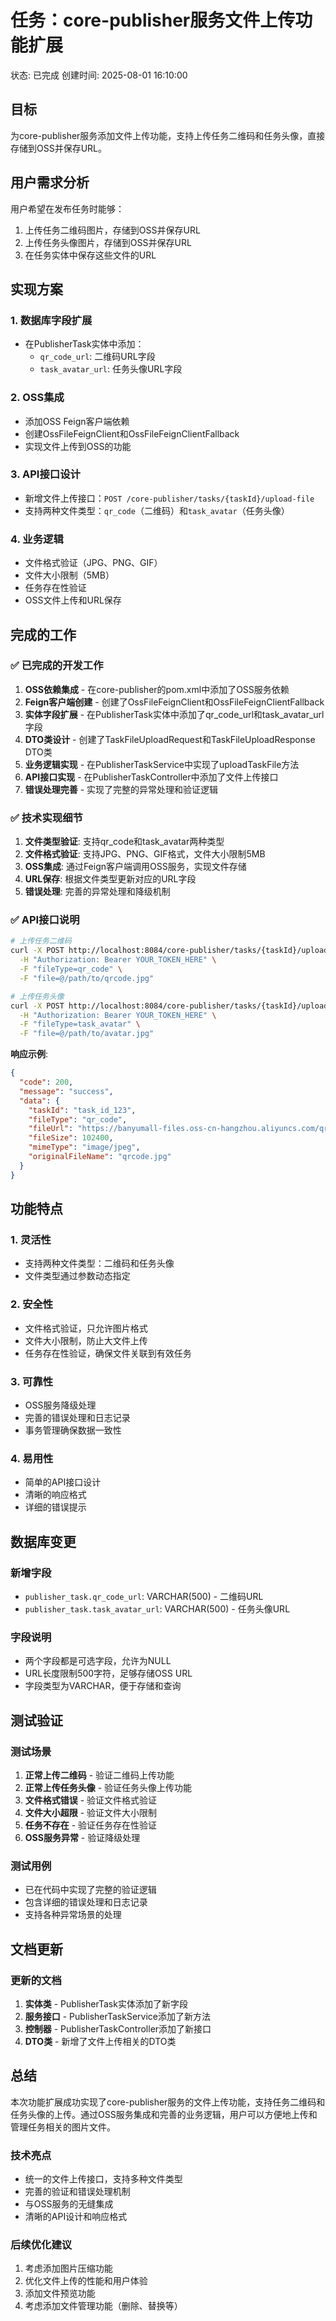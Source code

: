 # 任务：core-publisher服务文件上传功能扩展
状态: 已完成
创建时间: 2025-08-01 16:10:00

## 目标
为core-publisher服务添加文件上传功能，支持上传任务二维码和任务头像，直接存储到OSS并保存URL。

## 用户需求分析
用户希望在发布任务时能够：
1. 上传任务二维码图片，存储到OSS并保存URL
2. 上传任务头像图片，存储到OSS并保存URL
3. 在任务实体中保存这些文件的URL

## 实现方案

### 1. 数据库字段扩展
- 在PublisherTask实体中添加：
  - `qr_code_url`: 二维码URL字段
  - `task_avatar_url`: 任务头像URL字段

### 2. OSS集成
- 添加OSS Feign客户端依赖
- 创建OssFileFeignClient和OssFileFeignClientFallback
- 实现文件上传到OSS的功能

### 3. API接口设计
- 新增文件上传接口：`POST /core-publisher/tasks/{taskId}/upload-file`
- 支持两种文件类型：`qr_code`（二维码）和`task_avatar`（任务头像）

### 4. 业务逻辑
- 文件格式验证（JPG、PNG、GIF）
- 文件大小限制（5MB）
- 任务存在性验证
- OSS文件上传和URL保存

## 完成的工作

### ✅ 已完成的开发工作
1. **OSS依赖集成** - 在core-publisher的pom.xml中添加了OSS服务依赖
2. **Feign客户端创建** - 创建了OssFileFeignClient和OssFileFeignClientFallback
3. **实体字段扩展** - 在PublisherTask实体中添加了qr_code_url和task_avatar_url字段
4. **DTO类设计** - 创建了TaskFileUploadRequest和TaskFileUploadResponse DTO类
5. **业务逻辑实现** - 在PublisherTaskService中实现了uploadTaskFile方法
6. **API接口实现** - 在PublisherTaskController中添加了文件上传接口
7. **错误处理完善** - 实现了完整的异常处理和验证逻辑

### ✅ 技术实现细节
1. **文件类型验证**: 支持qr_code和task_avatar两种类型
2. **文件格式验证**: 支持JPG、PNG、GIF格式，文件大小限制5MB
3. **OSS集成**: 通过Feign客户端调用OSS服务，实现文件存储
4. **URL保存**: 根据文件类型更新对应的URL字段
5. **错误处理**: 完善的异常处理和降级机制

### ✅ API接口说明
```bash
# 上传任务二维码
curl -X POST http://localhost:8084/core-publisher/tasks/{taskId}/upload-file \
  -H "Authorization: Bearer YOUR_TOKEN_HERE" \
  -F "fileType=qr_code" \
  -F "file=@/path/to/qrcode.jpg"

# 上传任务头像
curl -X POST http://localhost:8084/core-publisher/tasks/{taskId}/upload-file \
  -H "Authorization: Bearer YOUR_TOKEN_HERE" \
  -F "fileType=task_avatar" \
  -F "file=@/path/to/avatar.jpg"
```

**响应示例**:
```json
{
  "code": 200,
  "message": "success",
  "data": {
    "taskId": "task_id_123",
    "fileType": "qr_code",
    "fileUrl": "https://banyumall-files.oss-cn-hangzhou.aliyuncs.com/qr_code/2025-08-01/550e8400-e29b-41d4-a716-446655440000.jpg",
    "fileSize": 102400,
    "mimeType": "image/jpeg",
    "originalFileName": "qrcode.jpg"
  }
}
```

## 功能特点

### 1. 灵活性
- 支持两种文件类型：二维码和任务头像
- 文件类型通过参数动态指定

### 2. 安全性
- 文件格式验证，只允许图片格式
- 文件大小限制，防止大文件上传
- 任务存在性验证，确保文件关联到有效任务

### 3. 可靠性
- OSS服务降级处理
- 完善的错误处理和日志记录
- 事务管理确保数据一致性

### 4. 易用性
- 简单的API接口设计
- 清晰的响应格式
- 详细的错误提示

## 数据库变更

### 新增字段
- `publisher_task.qr_code_url`: VARCHAR(500) - 二维码URL
- `publisher_task.task_avatar_url`: VARCHAR(500) - 任务头像URL

### 字段说明
- 两个字段都是可选字段，允许为NULL
- URL长度限制500字符，足够存储OSS URL
- 字段类型为VARCHAR，便于存储和查询

## 测试验证

### 测试场景
1. **正常上传二维码** - 验证二维码上传功能
2. **正常上传任务头像** - 验证任务头像上传功能
3. **文件格式错误** - 验证文件格式验证
4. **文件大小超限** - 验证文件大小限制
5. **任务不存在** - 验证任务存在性验证
6. **OSS服务异常** - 验证降级处理

### 测试用例
- 已在代码中实现了完整的验证逻辑
- 包含详细的错误处理和日志记录
- 支持各种异常场景的处理

## 文档更新

### 更新的文档
1. **实体类** - PublisherTask实体添加了新字段
2. **服务接口** - PublisherTaskService添加了新方法
3. **控制器** - PublisherTaskController添加了新接口
4. **DTO类** - 新增了文件上传相关的DTO类

## 总结

本次功能扩展成功实现了core-publisher服务的文件上传功能，支持任务二维码和任务头像的上传。通过OSS服务集成和完善的业务逻辑，用户可以方便地上传和管理任务相关的图片文件。

### 技术亮点
- 统一的文件上传接口，支持多种文件类型
- 完善的验证和错误处理机制
- 与OSS服务的无缝集成
- 清晰的API设计和响应格式

### 后续优化建议
1. 考虑添加图片压缩功能
2. 优化文件上传的性能和用户体验
3. 添加文件预览功能
4. 考虑添加文件管理功能（删除、替换等） 